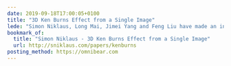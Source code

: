 ```yaml
---
date: 2019-09-18T17:00:05+0100
title: "3D Ken Burns Effect from a Single Image"
lede: "Simon Niklaus, Long Mai, Jimei Yang and Feng Liu have made an incredible framework for automatically synthesising a parallax/Ken Burns effect from a single source image. Check out the video!"
bookmark_of:
  title: "Simon Niklaus - 3D Ken Burns Effect from a Single Image"
  url: http://sniklaus.com/papers/kenburns
posting_method: https://omnibear.com
---
```

